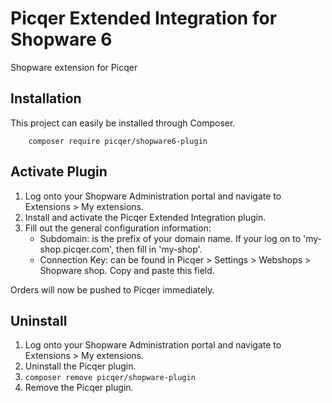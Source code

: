 # Picqer Extended Integration for Shopware 6
Shopware extension for Picqer

## Installation
This project can easily be installed through Composer.

```
    composer require picqer/shopware6-plugin
```

## Activate Plugin
1. Log onto your Shopware Administration portal and navigate to Extensions > My extensions.
2. Install and activate the Picqer Extended Integration plugin.
3. Fill out the general configuration information:
    + Subdomain: is the prefix of your domain name. If your log on to 'my-shop.picqer.com', then fill in 'my-shop'.
    + Connection Key: can be found in Picqer > Settings > Webshops > Shopware shop. Copy and paste this field.

Orders will now be pushed to Picqer immediately.

## Uninstall
1. Log onto your Shopware Administration portal and navigate to Extensions > My extensions.
2. Uninstall the Picqer plugin.
3. ``` composer remove picqer/shopware-plugin ```
4. Remove the Picqer plugin. 